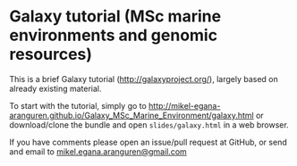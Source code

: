 Galaxy tutorial (MSc marine environments and genomic resources)
===============================================================

This is a brief Galaxy tutorial (http://galaxyproject.org/), largely based on already existing material.

To start with the tutorial, simply go to http://mikel-egana-aranguren.github.io/Galaxy_MSc_Marine_Environment/galaxy.html or download/clone the bundle and open `slides/galaxy.html` in a web browser.

If you have comments please open an issue/pull request at GitHub, or send and email to mikel.egana.aranguren@gmail.com
